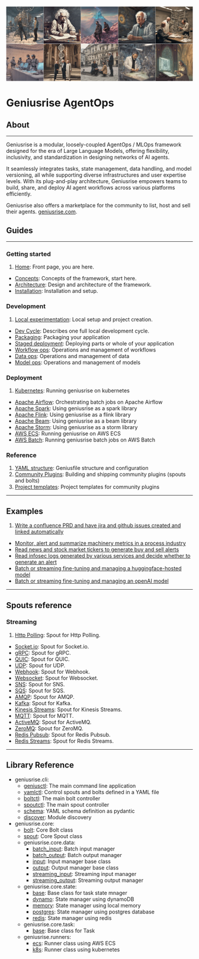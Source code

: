 ![banner](./assets/sc1.jpg)
# Geniusrise AgentOps

## About

---

Geniusrise is a modular, loosely-coupled AgentOps / MLOps framework designed for the era of Large Language Models, offering flexibility, inclusivity, and standardization in designing networks of AI agents.

It seamlessly integrates tasks, state management, data handling, and model versioning, all while supporting diverse infrastructures and user expertise levels. With its plug-and-play architecture, Geniusrise empowers teams to build, share, and deploy AI agent workflows across various platforms efficiently.

Geniusrise also offers a marketplace for the community to list, host and sell their agents. [geniusrise.com](https://coming-soon.com).

## Guides

---

### Getting started

1. [Home](guides/index.md): Front page, you are here.
- [Concepts](guides/concepts.md): Concepts of the framework, start here.
- [Architecture](guides/architecture.md): Design and architecture of the framework.
- [Installation](guides/installation.md): Installation and setup.

### Development

1. [Local experimentation](guides/local.md): Local setup and project creation.
- [Dev Cycle](guides/dev_cycle.md): Describes one full local development cycle.
- [Packaging](guides/index.md): Packaging your application
- [Staged deployment](guides/index.md): Deploying parts or whole of your application
- [Workflow ops](guides/index.md): Operations and management of workflows
- [Data ops](guides/index.md): Operations and management of data
- [Model ops](guides/index.md): Operations and management of models

### Deployment

1. [Kubernetes](guides/index.md): Running geniusrise on kubernetes
- [Apache Airflow](guides/index.md): Orchestrating batch jobs on Apache Airflow
- [Apache Spark](guides/index.md): Using geniusrise as a spark library
- [Apache Flink](guides/index.md): Using geniusrise as a flink library
- [Apache Beam](guides/index.md): Using geniusrise as a beam library
- [Apache Storm](guides/index.md): Using geniusrise as a storm library
- [AWS ECS](guides/index.md): Running geniusrise on AWS ECS
- [AWS Batch](guides/index.md): Running geniusrise batch jobs on AWS Batch

### Reference

1. [YAML structure](guides/index.md): Geniusfile structure and configuration
2. [Community Plugins](guides/plugins.md): Building and shipping community plugins (spouts and bolts)
3. [Project templates](guides/index.md): Project templates for community plugins

---

## Examples

1. [Write a confluence PRD and have jira and github issues created and linked automatically](examples/index.md)
- [Monitor, alert and summarize machinery metrics in a process industry](examples/index.md)
- [Read news and stock market tickers to generate buy and sell alerts](examples/index.md)
- [Read infosec logs generated by various services and decide whether to generate an alert](examples/index.md)
- [Batch or streaming fine-tuning and managing a huggingface-hosted model](examples/index.md)
- [Batch or streaming fine-tuning and managing an openAI model](examples/index.md)

---

## Spouts reference

### Streaming

1. [Http Polling](spouts/http_polling.md): Spout for Http Polling.
- [Socket.io](spouts/socket.io.md): Spout for Socket.io.
- [gRPC](spouts/grpc.md): Spout for gRPC.
- [QUIC](spouts/quic.md): Spout for QUIC.
- [UDP](spouts/udp.md): Spout for UDP.
- [Webhook](spouts/webhook.md): Spout for Webhook.
- [Websocket](spouts/websocket.md): Spout for Websocket.
- [SNS](spouts/sns.md): Spout for SNS.
- [SQS](spouts/sqs.md): Spout for SQS.
- [AMQP](spouts/amqp.md): Spout for AMQP.
- [Kafka](spouts/kafka.md): Spout for Kafka.
- [Kinesis Streams](spouts/kinesis.md): Spout for Kinesis Streams.
- [MQTT](spouts/mqtt.md): Spout for MQTT.
- [ActiveMQ](spouts/activemq.md): Spout for ActiveMQ.
- [ZeroMQ](spouts/zeromq.md): Spout for ZeroMQ.
- [Redis Pubsub](spouts/redis_pubsub.md): Spout for Redis Pubsub.
- [Redis Streams](spouts/redis_streams.md): Spout for Redis Streams.

---

## Library Reference

- geniusrise.cli:
    - [geniusctl](core/cli_geniusctl.md): The main command line application
    - [yamlctl](core/cli_yamlctl.md): Control spouts and bolts defined in a YAML file
    - [boltctl](core/cli_boltctl.md): The main bolt controller
    - [spoutctl](core/cli_spoutctl.md): The main spout controller
    - [schema](core/cli_schema.md): YAML schema definition as pydantic
    - [discover](core/cli_discover.md): Module discovery
- geniusrise.core:
    - [bolt](core/core_bolt.md): Core Bolt class
    - [spout](core/core_spout.md): Core Spout class
    - geniusrise.core.data:
        - [batch_input](core/core_data_batch_input.md): Batch input manager
        - [batch_output](core/core_data_batch_output.md): Batch output manager
        - [input](core/core_data_input.md): Input manager base class
        - [output](core/core_data_output.md): Output manager base class
        - [streaming_input](core/core_data_streaming_input.md): Streaming input manager
        - [streaming_output](core/core_data_streaming_output.md): Streaming output manager
    - geniusrise.core.state:
        - [base](core/core_state_base.md): Base class for task state mnager
        - [dynamo](core/core_state_dynamo.md): State manager using dynamoDB
        - [memory](core/core_state_memory.md): State manager using local memory
        - [postgres](core/core_state_postgres.md): State manager using postgres database
        - [redis](core/core_state_redis.md): State manager using redis
    - geniusrise.core.task:
        - [base](core/core_task_base.md): Base class for Task
    - geniusrise.runners:
        - [ecs](core/core_task_ecs.md): Runner class using AWS ECS
        - [k8s](core/core_task_k8s.md): Runner class using kubernetes


